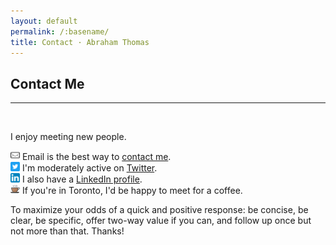 ```yaml
---
layout: default
permalink: /:basename/
title: Contact · Abraham Thomas
---
```


## Contact Me

----

<br/>


I enjoy meeting new people.

<img style="width:15px" src="/assets/img/email-icon.svg"> Email is the best way to [contact me](mailto:athos1@gmail.com).  
<img style="width:15px" src="/assets/img/twitter-icon.svg"> I'm moderately active on [Twitter](https://twitter.com/athomasq).  
<img style="width:15px" src="/assets/img/linkedin-icon.svg"> I also have a [LinkedIn profile](https://www.linkedin.com/in/athomasq/).  
<img style="width:15px" src="/assets/img/coffee-icon.svg"> If you're in Toronto, I'd be happy to meet for a coffee.  

To maximize your odds of a quick and positive response: be concise, be clear, be specific, offer two-way value if you can, and follow up once but not more than that. Thanks!
<br/>
<br/>

